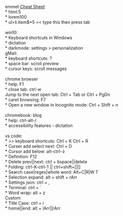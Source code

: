 <div>emmet <a href="https://docs.emmet.io/cheat-sheet/">Cheat Sheet</a><br>* html:5<br>* lorem100<br>* ul&gt;li.item$*5 &lt;&lt; type this then press tab<br></div><div><br></div>win10:<br>
* Keyboard shortcuts in Windows<br>
* dictation<br>
* darkmode: settings &gt; personalization<br>
gMail:<br>
* keyboard shortcuts: ?<br>
* space bar: scroll preview<br>
* cursor keys: scroll messages<br>
<br>
chrome browser<br>
* help: F1<br>
* close tab: ctrl-w<br>
Jump to the next open tab: Ctrl + Tab or Ctrl + PgDn<br>
* caret browsing: F7<br>
* Open a new window in Incognito mode: Ctrl + Shift + n<br>
<br>
chromebook: blog<br>
* help: ctrl-alt-/<br>
* accessibility features - dictation<br>
<br>
vs code:<br>
* &gt;&gt; keyboard shortcuts: Ctrl + K Ctrl + R<br>
* Curser add select next: Ctrl + D<br>
* Cursor add below: alt-ctrl-↓<br>
* Definition: F12<br>
* Delete prev||next: ctrl + bspace||delete<br>
* Folding: ctrl-K-ctrl-1 || ctrl+shift+[||]<br>
* Search case|regex|whole word: Alt+C|R|W T<br>
* Selection expand: alt + shift + rArr<br>
* Settings json: ctrl + ,<br>
* Terminal: ctrl + `<br>
* Word wrap: alt + z<br>
Custom<br>
* Title Case: ctrl + i<br>
* home||end: alt + lArr||rArr<br><br>
